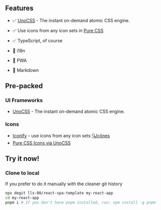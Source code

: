 ## Features
- ✅ [UnoCSS](https://github.com/antfu/unocss) - The instant on-demand atomic CSS engine.

- ✅ Use icons from any icon sets in [Pure CSS](https://github.com/antfu/unocss/tree/main/packages/preset-icons)

- ✅ TypeScript, of course

- 🚧 i18n

- 🚧 PWA

- 🚧 Markdown


## Pre-packed

### UI Frameworks

- [UnoCSS](https://github.com/antfu/unocss) - The instant on-demand atomic CSS engine.

### Icons

- [Iconify](https://iconify.design) - use icons from any icon sets [🔍Icônes](https://icones.netlify.app/)
- [Pure CSS Icons via UnoCSS](https://github.com/antfu/unocss/tree/main/packages/preset-icons)



## Try it now!

### Clone to local

If you prefer to do it manually with the cleaner git history

```bash
npx degit llx-00/react-spa-template my-react-app
cd my-react-app
pnpm i # If you don't have pnpm installed, run: npm install -g pnpm
```

